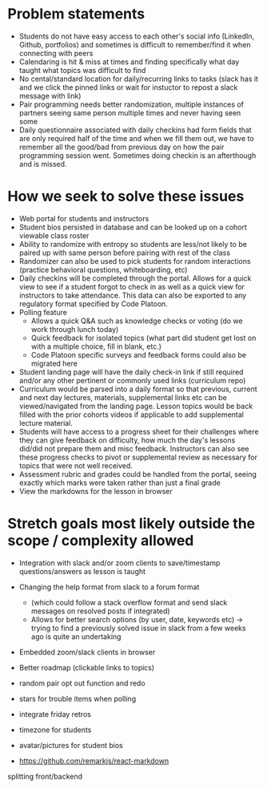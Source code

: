 # Problem statements
- Students do not have easy access to each other's social info (LinkedIn, Github, portfolios) and sometimes is difficult to remember/find it when connecting with peers
- Calendaring is hit & miss at times and finding specifically what day taught what topics was difficult to find
- No cental/standard location for daily/recurring links to tasks (slack has it and we click the pinned links or wait for instuctor to repost a slack message with link)
- Pair programming needs better randomization, multiple instances of partners seeing same person multiple times and never having seen some
- Daily questionnaire associated with daily checkins had form fields that are only required half of the time and when we fill them out, we have to remember all the good/bad from previous day on how the pair programming session went. Sometimes doing checkin is an afterthough and is missed.

# How we seek to solve these issues
- Web portal for students and instructors
- Student bios persisted in database and can be looked up on a cohort viewable class roster
- Ability to randomize with entropy so students are less/not likely to be paired up with same person before pairing with rest of the class
- Randomizer can also be used to pick students for random interactions (practice behavioral questions, whiteboarding, etc)
- Daily checkins will be completed through the portal. Allows for a quick view to see if a student forgot to check in as well as a quick view for instructors to take attendance. This data can also be exported to any regulatory format specified by Code Platoon.
- Polling feature
  - Allows a quick Q&A such as knowledge checks or voting (do we work through lunch today)
  - Quick feedback for isolated topics (what part did student get lost on with a multiple choice, fill in blank, etc.)
  - Code Platoon specific surveys and feedback forms could also be migrated here
- Student landing page will have the daily check-in link if still required and/or any other pertinent or commonly used links (curriculum repo)
- Curriculum would be parsed into a daily format so that previous, current and next day lectures, materials, supplemental links etc can be viewed/navigated from the landing page. Lesson topics would be back filled with the prior cohorts videos if applicable to add supplemental lecture material.
- Students will have access to a progress sheet for their challenges where they can give feedback on difficulty, how much the day's lessons did/did not prepare them and misc feedback. Instructors can also see these progress checks to pivot or supplemental review as necessary for topics that were not well received.
- Assessment rubric and grades could be handled from the portal, seeing exactly which marks were taken rather than just a final grade
- View the markdowns for the lesson in browser

# Stretch goals most likely outside the scope / complexity allowed
- Integration with slack and/or zoom clients to save/timestamp questions/answers as lesson is taught
- Changing the help format from slack to a forum format 
  - (which could follow a stack overflow format and send slack messages on resolved posts if integrated)
  - Allows for better search options (by user, date, keywords etc) -> trying to find a previously solved issue in slack from a few weeks ago is quite an undertaking
- Embedded zoom/slack clients in browser

- Better roadmap (clickable links to topics)
- random pair opt out function and redo 
- stars for trouble items when polling
- integrate friday retros
- timezone for students
- avatar/pictures for student bios
- https://github.com/remarkjs/react-markdown


splitting front/backend